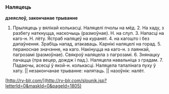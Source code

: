 ### Наляцець
**дзеяслоў, закончанае трыванне**

1. Прыляцець у вялікай колькасці. Наляцелі пчолы на мёд. 2. На хаду, з разбегу наткнуцца, наскочыць (размоўнае). Н. на слуп. 3. Напасці на каго-н. Н. лёту. Ястраб наляцеў на куранят. 4. на кагошто і без дапаўнення. Зрабіць напад, атакаваць. Карнікі наляцелі на горад. 5. пераноснае значэнне, на каго. Накінуцца на каго-н. з лаянкай, пагрозамі (размоўнае). Свякроў наляцела з пагрозамі. 6. Знянацку пачацца (пра вецер, дождж і пад.). Наляцела навальніца з градам. 7. Падаючы, асесці ў якой-н. колькасці. Наляцела тапалінага пуху ў хату. || незакончанае трыванне: налятаць. || назоўнік: налёт.

<a rel="author">[http://rv-blr.com/](http://rv-blr.com/slounik.jsp?letterId=0&maskId=0&pageId=1805)</a>
